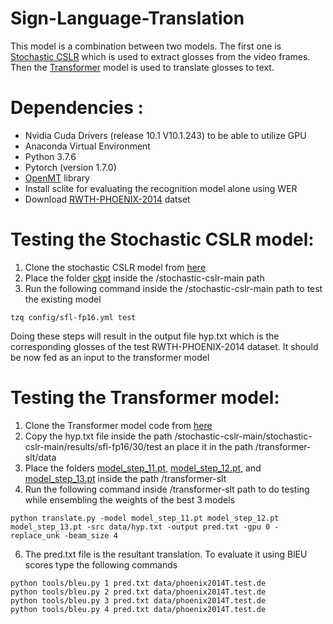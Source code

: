 # Sign-Language-Translation
This model is a combination between two models. The first one is [Stochastic CSLR](https://github.com/zheniu/stochastic-cslr) which is used to extract glosses from the video frames. Then the [Transformer](https://github.com/kayoyin/transformer-slt) model is used to translate glosses to text.
# Dependencies : 
* Nvidia Cuda Drivers (release 10.1 V10.1.243) to be able to utilize GPU
* Anaconda Virtual Environment
* Python 3.7.6
* Pytorch (version 1.7.0)
* [OpenMT](https://github.com/OpenNMT/OpenNMT-py) library
* Install sclite for evaluating the recognition model alone using WER
* Download [RWTH-PHOENIX-2014](https://www-i6.informatik.rwth-aachen.de/~koller/RWTH-PHOENIX/) datset
# Testing the Stochastic CSLR model:
1. Clone the stochastic CSLR model from [here](https://github.com/zheniu/stochastic-cslr)
2. Place the folder [ckpt]() inside the /stochastic-cslr-main path
3. Run the following command inside the /stochastic-cslr-main path to test the existing model
```
tzq config/sfl-fp16.yml test
```
Doing these steps will result in the output file hyp.txt which is the corresponding glosses of the test RWTH-PHOENIX-2014 dataset. It should be now fed as an input to the transformer model 
# Testing the Transformer model:
1. Clone the Transformer model code from [here](https://github.com/kayoyin/transformer-slt)
2. Copy the hyp.txt file inside the path /stochastic-cslr-main/stochastic-cslr-main/results/sfl-fp16/30/test an place it in the path /transformer-slt/data
3. Place the folders [model_step_11.pt](), [model_step_12.pt](), and [model_step_13.pt]() inside the path /transformer-slt
4. Run the following command inside /transformer-slt path to do testing while ensembling the weights of the best 3 models
```
python translate.py -model model_step_11.pt model_step_12.pt model_step_13.pt -src data/hyp.txt -output pred.txt -gpu 0 -replace_unk -beam_size 4
```
6. The pred.txt file is the resultant translation. To evaluate it using BlEU scores type the following commands
```
python tools/bleu.py 1 pred.txt data/phoenix2014T.test.de
python tools/bleu.py 2 pred.txt data/phoenix2014T.test.de
python tools/bleu.py 3 pred.txt data/phoenix2014T.test.de
python tools/bleu.py 4 pred.txt data/phoenix2014T.test.de
```

